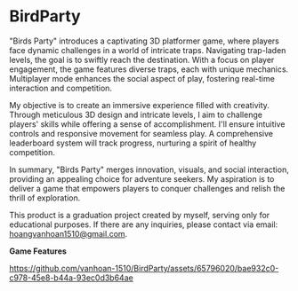 # BirdParty
"Birds Party" introduces a captivating 3D platformer game, where players face dynamic  challenges in a world of intricate traps. Navigating trap-laden levels, the goal is to swiftly reach the destination. With a focus on player engagement, the game features diverse traps, each with unique mechanics. Multiplayer mode enhances the social aspect of play, fostering real-time interaction and competition.

My objective is to create an immersive experience filled with creativity. Through meticulous 3D design and intricate levels, I aim to challenge players' skills while offering a sense of accomplishment. I'll ensure intuitive controls and responsive movement for seamless play. A comprehensive leaderboard system will track progress, nurturing a spirit of healthy competition.

In summary, "Birds Party" merges innovation, visuals, and social interaction, providing an appealing choice for adventure seekers. My aspiration is to deliver a game that empowers players to conquer challenges and relish the thrill of exploration.

This product is a graduation project created by myself, serving only for educational purposes. If there are any inquiries, please contact via email: hoangvanhoan1510@gmail.com.

**Game Features**



https://github.com/vanhoan-1510/BirdParty/assets/65796020/bae932c0-c978-45e8-b44a-93ec0d3b64ae


